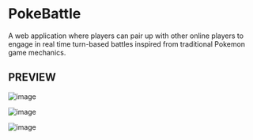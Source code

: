 # PokeBattle

A web application where players can pair up with other online players to engage in
real time turn-based battles inspired from traditional Pokemon game mechanics.

## PREVIEW

![image](https://github.com/user-attachments/assets/23382639-2f87-4d9b-a76a-2908239e8a0f)

![image](https://github.com/user-attachments/assets/5c0a4cb7-530d-42ba-8880-421c3faa011e)

![image](https://github.com/user-attachments/assets/828af289-66a6-47b6-98c0-86644f0c8e65)


